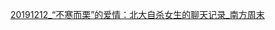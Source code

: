 [20191212_“不寒而栗”的爱情：北大自杀女生的聊天记录_南方周末](https://github.com/AlanWorkerr/ArticlesMuseum/commit/17aec53dcf733426605272a0f4d0d5da565273de?short_path=ad2e97c#diff-ad2e97cebf553b3c2faa764fc8a1e7fd)
